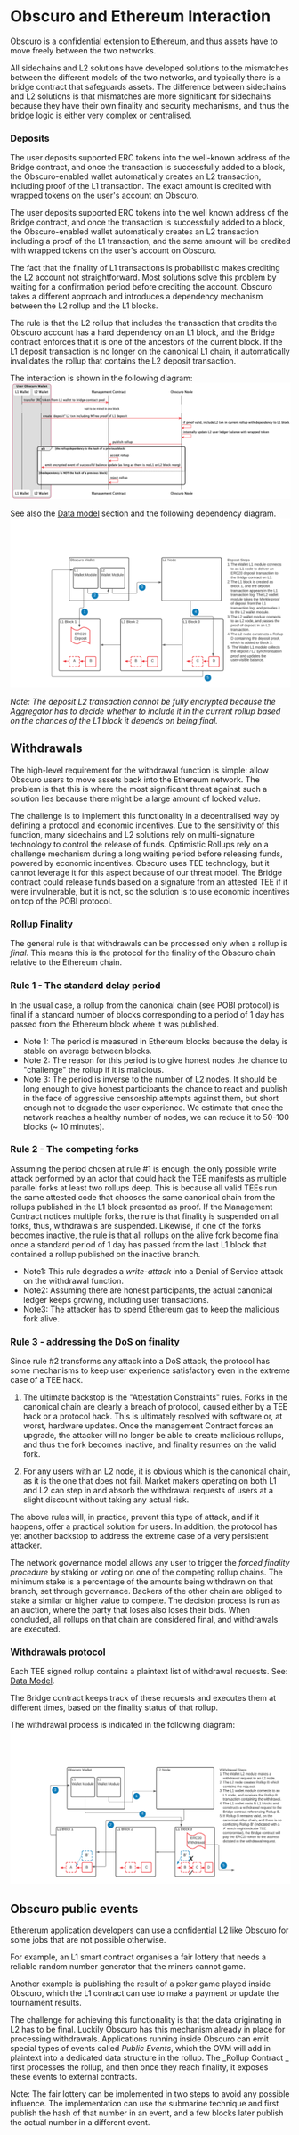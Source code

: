 # Obscuro and Ethereum Interaction
Obscuro is a confidential extension to Ethereum, and thus assets have to move freely between the two networks.

All sidechains and L2 solutions have developed solutions to the mismatches between the different models of the two networks, and typically there is a bridge contract that safeguards assets.
The difference between sidechains and L2 solutions is that mismatches are more significant for sidechains because they have their own finality and security mechanisms, and thus the bridge logic is either very complex or centralised.

### Deposits
The user deposits supported ERC tokens into the well-known address of the Bridge contract, and once the transaction is successfully added to a block, the Obscuro-enabled wallet automatically creates an L2 transaction, including proof of the L1 transaction. The exact amount is credited with wrapped tokens on the user's account on Obscuro. 

The user deposits supported ERC tokens into the well known address of the Bridge contract, and once the transaction is successfully added to a block, the Obscuro-enabled wallet automatically creates an L2 transaction including a proof of the L1 transaction, and the same amount will be credited with wrapped tokens on the user's account on Obscuro. 

The fact that the finality of L1 transactions is probabilistic makes crediting the L2 account not straightforward. Most solutions solve this problem by waiting for a confirmation period before crediting the account. Obscuro takes a different approach and introduces a dependency mechanism between the L2 rollup and the L1 blocks.

The rule is that the L2 rollup that includes the transaction that credits the Obscuro account has a hard dependency on an L1 block, and the Bridge contract enforces that it is one of the ancestors of the current block. If the L1 deposit transaction is no longer on the canonical L1 chain, it automatically invalidates the rollup that contains the L2 deposit transaction.

The interaction is shown in the following diagram:
![user registration](./images/user-registration.png)

See also the [Data model](./appendix.md#data-model) section and the following dependency diagram.
![deposit process](./images/deposit-process.png)

_Note: The deposit L2 transaction cannot be fully encrypted because the Aggregator has to decide whether to include it in the current rollup based on the chances of the L1 block it depends on being final._

## Withdrawals
The high-level requirement for the withdrawal function is simple: allow Obscuro users to move assets back into the Ethereum network. The problem is that this is where the most significant threat against such a solution lies because there might be a large amount of locked value.

The challenge is to implement this functionality in a decentralised way by defining a protocol and economic incentives.
Due to the sensitivity of this function, many sidechains and L2 solutions rely on multi-signature technology to control the release of funds. Optimistic Rollups rely on a challenge mechanism during a long waiting period before releasing funds, powered by economic incentives.
Obscuro uses TEE technology, but it cannot leverage it for this aspect because of our threat model. The Bridge contract could release funds based on a signature from an attested TEE if it were invulnerable, but it is not, so the solution is to use economic incentives on top of the POBI protocol.

### Rollup Finality
The general rule is that withdrawals can be processed only when a rollup is _final_. This means this is the protocol for the finality of the Obscuro chain relative to the Ethereum chain.

### Rule 1 - The standard delay period
In the usual case, a rollup from the canonical chain (see POBI protocol) is final if a standard number of blocks corresponding to a period of 1 day has passed from the Ethereum block where it was published.
- Note 1: The period is measured in Ethereum blocks because the delay is stable on average between blocks.
- Note 2: The reason for this period is to give honest nodes the chance to "challenge" the rollup if it is malicious.
- Note 3: The period is inverse to the number of L2 nodes. It should be long enough to give honest participants the chance to react and publish in the face of aggressive censorship attempts against them, but short enough not to degrade the user experience. We estimate that once the network reaches a healthy number of nodes, we can reduce it to 50-100 blocks (~ 10 minutes).

### Rule 2 - The competing forks
Assuming the period chosen at rule #1 is enough, the only possible write attack performed by an actor that could hack the TEE manifests as multiple parallel forks at least two rollups deep. This is because all valid TEEs run the same attested code that chooses the same canonical chain from the rollups published in the L1 block presented as proof. If the Management Contract notices multiple forks, the rule is that finality is suspended on all forks, thus, withdrawals are suspended. Likewise, if one of the forks becomes inactive, the rule is that all rollups on the alive fork become final once a standard period of 1 day has passed from the last L1 block that contained a rollup published on the inactive branch.

- Note1: This rule degrades a _write-attack_ into a Denial of Service attack on the withdrawal function.
- Note2: Assuming there are honest participants, the actual canonical ledger keeps growing, including user transactions.
- Note3: The attacker has to spend Ethereum gas to keep the malicious fork alive.

### Rule 3 - addressing the DoS on finality
Since rule #2 transforms any attack into a DoS attack, the protocol has some mechanisms to keep user experience satisfactory even in the extreme case of a TEE hack.

1. The ultimate backstop is the "Attestation Constraints" rules. Forks in the canonical chain are clearly a breach of protocol, caused either by a TEE hack or a protocol hack. This is ultimately resolved with software or, at worst, hardware updates. Once the management Contract forces an upgrade, the attacker will no longer be able to create malicious rollups, and thus the fork becomes inactive, and finality resumes on the valid fork.

2. For any users with an L2 node, it is obvious which is the canonical chain, as it is the one that does not fail. Market makers operating on both L1 and L2 can step in and absorb the withdrawal requests of users at a slight discount without taking any actual risk.

The above rules will, in practice, prevent this type of attack, and if it happens, offer a practical solution for users. In addition, the protocol has yet another backstop to address the extreme case of a very persistent attacker.

The network governance model allows any user to trigger the _forced finality procedure_ by staking or voting on one of the competing rollup chains. The minimum stake is a percentage of the amounts being withdrawn on that branch, set through governance. Backers of the other chain are obliged to stake a similar or higher value to compete. The decision process is run as an auction, where the party that loses also loses their bids. When concluded, all rollups on that chain are considered final, and withdrawals are executed.

### Withdrawals protocol
Each TEE signed rollup contains a plaintext list of withdrawal requests. See: [Data Model](./appendix.md#data-model).

The Bridge contract keeps track of these requests and executes them at different times, based on the finality status of that rollup.

The withdrawal process is indicated in the following diagram:
![withdrawal process](./images/withdrawal-process.png)


## Obscuro public events

Ethererum application developers can use a confidential L2 like Obscuro for some jobs that are not possible otherwise.

For example, an L1 smart contract organises a fair lottery that needs a reliable random number generator that the miners cannot game.

Another example is publishing the result of a poker game played inside Obscuro, which the L1 contract can use to make a payment or update the tournament results.

The challenge for achieving this functionality is that the data originating in L2 has to be final.
Luckily Obscuro has this mechanism already in place for processing withdrawals.
Applications running inside Obscuro can emit special types of events called _Public Events_, which the OVM will add in plaintext into a dedicated data structure in the rollup.
The _Rollup Contract _ first processes the rollup, and then once they reach finality, it exposes these events to external contracts.

Note: The fair lottery can be implemented in two steps to avoid any possible influence. The implementation can use the submarine technique and first publish the hash of that number in an event, and a few blocks later publish the actual number in a different event.
